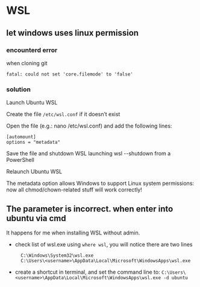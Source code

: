 # WSL

## let windows uses linux permission

### encounterd error

when cloning git

```
fatal: could not set 'core.filemode' to 'false'
```

### solution

Launch Ubuntu WSL

Create the file `/etc/wsl.conf` if it doesn’t exist

Open the file (e.g.: nano /etc/wsl.conf) and add the following lines:

```
[automount]
options = "metadata"
```

Save the file and shutdown WSL launching wsl --shutdown from a PowerShell

Relaunch Ubuntu WSL

The metadata option allows Windows to support Linux system permissions: now all chmod/chown-related stuff will work correctly!

## The parameter is incorrect. when enter into ubuntu via cmd

It happens for me when installing WSL without admin.

- check list of wsl.exe using `where wsl`, you will notice there are two lines
  ```
    C:\Windows\System32\wsl.exe
    C:\Users\<username>\AppData\Local\Microsoft\WindowsApps\wsl.exe
  ```
- create a shortcut in terminal, and set the command line to: `C:\Users\<username>\AppData\Local\Microsoft\WindowsApps\wsl.exe -d ubuntu`
